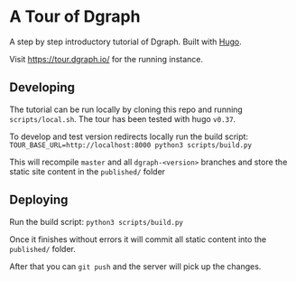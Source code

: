 # A Tour of Dgraph

A step by step introductory tutorial of Dgraph. Built with [Hugo](https://gohugo.io/).

Visit https://tour.dgraph.io/ for the running instance.

## Developing
The tutorial can be run locally by cloning this repo and running `scripts/local.sh`.
The tour has been tested with hugo `v0.37`.

To develop and test version redirects locally run the build script:
`TOUR_BASE_URL=http://localhost:8000 python3 scripts/build.py`

This will recompile `master` and all `dgraph-<version>` branches and store the static site content in the `published/` folder

## Deploying

Run the build script:
`python3 scripts/build.py`

Once it finishes without errors it will commit all static content
into the `published/` folder.

After that you can `git push` and the server will pick up the changes.
